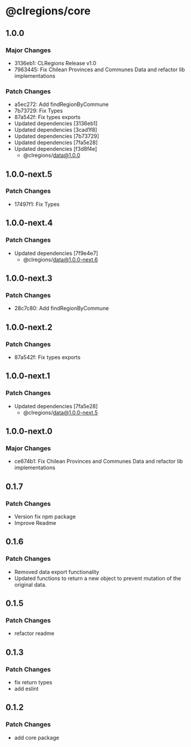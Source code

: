 # @clregions/core

## 1.0.0

### Major Changes

- 3136eb1: CLRegions Release v1.0
- 7963445: Fix Chilean Provinces and Communes Data and refactor lib implementations

### Patch Changes

- a5ec272: Add findRegionByCommune
- 7b73729: Fix Types
- 87a542f: Fix types exports
- Updated dependencies [3136eb1]
- Updated dependencies [3cad1f8]
- Updated dependencies [7b73729]
- Updated dependencies [7fa5e28]
- Updated dependencies [f3d8f4e]
  - @clregions/data@1.0.0

## 1.0.0-next.5

### Patch Changes

- 17497f1: Fix Types

## 1.0.0-next.4

### Patch Changes

- Updated dependencies [7f9e4e7]
  - @clregions/data@1.0.0-next.6

## 1.0.0-next.3

### Patch Changes

- 28c7c80: Add findRegionByCommune

## 1.0.0-next.2

### Patch Changes

- 87a542f: Fix types exports

## 1.0.0-next.1

### Patch Changes

- Updated dependencies [7fa5e28]
  - @clregions/data@1.0.0-next.5

## 1.0.0-next.0

### Major Changes

- ce674b1: Fix Chilean Provinces and Communes Data and refactor lib implementations

## 0.1.7

### Patch Changes

- Version fix npm package
- Improve Readme

## 0.1.6

### Patch Changes

- Removed data export functionality
- Updated functions to return a new object to prevent mutation of the original data.

## 0.1.5

### Patch Changes

- refactor readme

## 0.1.3

### Patch Changes

- fix return types
- add eslint

## 0.1.2

### Patch Changes

- add core package
